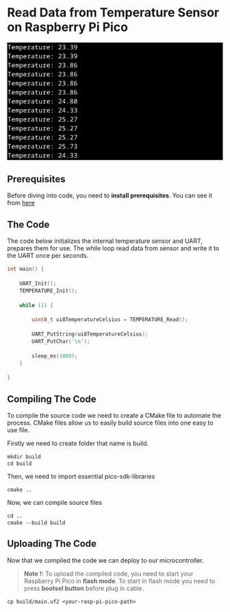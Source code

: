# Read Data from Temperature Sensor on Raspberry Pi Pico

<img src="img/temperature.png">

## Prerequisites

Before diving into code, you need to **install prerequisites**. You can see it from [here](INSTALLATION.md)

## The Code

The code below initializes the internal temperature sensor and UART, prepares them for use. The while loop read data from sensor and write it to the UART once per seconds.

```c++
int main() {

    UART_Init();
    TEMPERATURE_Init();

    while (1) {

        uint8_t ui8TemperatureCelsius = TEMPERATURE_Read();

        UART_PutString(ui8TemperatureCelsius);
        UART_PutChar('\n');

        sleep_ms(1000);
    }

}
```

## Compiling The Code

To compile the source code we need to create a CMake file to automate the process. CMake files allow us to  easily build source files into one easy to use file.

Firstly we need to create folder that name is build.

```console
mkdir build
cd build
```

Then, we need to import essential pico-sdk-libraries

```console
cmake ..
```

Now, we can compile source files

```console
cd ..
cmake --build build
```

## Uploading The Code

Now that we compiled the code we can deploy to our microcontroller.

> **Note !:** To upload the compiled code, you need to start your Raspberry Pi Pico in **flash mode**. To start in flash mode you need to press **bootsel button** before plug in cable.

```console
cp build/main.uf2 <your-rasp-pi-pico-path>
```